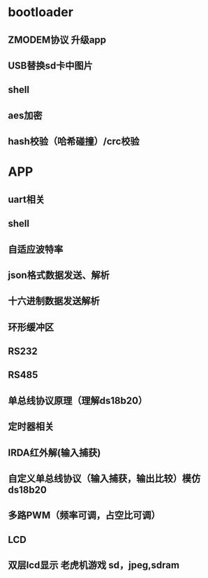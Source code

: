 # bootloader

## ZMODEM协议   升级app

## USB替换sd卡中图片

## shell

## aes加密

## hash校验（哈希碰撞）/crc校验

# APP

## uart相关

## shell

## 自适应波特率

## json格式数据发送、解析

## 十六进制数据发送解析

## 环形缓冲区

## RS232

## RS485



## 单总线协议原理（理解ds18b20）



## 定时器相关

## IRDA红外解(输入捕获)

## 自定义单总线协议（输入捕获，输出比较）模仿ds18b20

## 多路PWM（频率可调，占空比可调）



## LCD

## 双层lcd显示  老虎机游戏    sd，jpeg,sdram

## 





